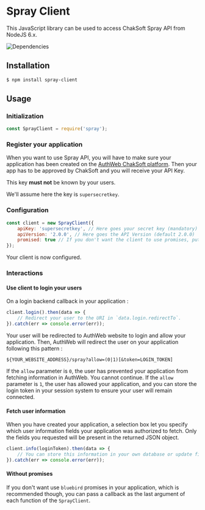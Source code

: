 # Spray Client

This JavaScript library can be used to access ChakSoft Spray API from NodeJS 6.x.

![Dependencies](https://david-dm.org/ChakSoft/spray.svg)

## Installation

```bash
$ npm install spray-client
```

## Usage

### Initialization

```javascript
const SprayClient = require('spray');
```

### Register your application

When you want to use Spray API, you will have to make sure your application has been created on the [AuthWeb ChakSoft platform](https://authweb.chaksoft.fr).
Then your app has to be approved by ChakSoft and you will receive your API Key.

This key **must not** be known by your users.

We'll assume here the key is `supersecretkey`.

### Configuration

```javascript
const client = new SprayClient({
    apiKey: 'supersecretkey', // Here goes your secret key (mandatory)
    apiVersion: '2.0.0', // Here goes the API Version (default 2.0.0)
    promised: true // If you don't want the client to use promises, put `false` in this field. (default true)
});
```

Your client is now configured.

### Interactions

#### Use client to login your users

On a login backend callback in your application :

```javascript
client.login().then(data => {
    // Redirect your user to the URI in `data.login.redirectTo`.
}).catch(err => console.error(err));
```

Your user will be redirected to AuthWeb website to login and allow your application.
Then, AuthWeb will redirect the user on your application following this pattern :

`${YOUR_WEBSITE_ADDRESS}/spray?allow=(0|1)[&token=LOGIN_TOKEN]`

If the `allow` parameter is `0`, the user has prevented your application from fetching information in AuthWeb. You cannot continue.
If the `allow` parameter is `1`, the user has allowed your application, and you can store the login token in your session system to ensure your user will remain connected.

#### Fetch user information

When you have created your application, a selection box let you specify which user information fields your application was authorized to fetch.
Only the fields you requested will be present in the returned JSON object.

```javascript
client.info(loginToken).then(data => {
    // You can store this information in your own database or update fields if the user has modified something
}).catch(err => console.error(err));
```

#### Without promises

If you don't want use `bluebird` promises in your application, which is recommended though, you can pass a callback as the last argument of each function of the `SprayClient`.
